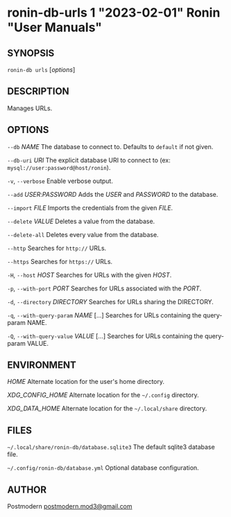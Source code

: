 # ronin-db-urls 1 "2023-02-01" Ronin "User Manuals"

## SYNOPSIS

`ronin-db urls` [*options*]

## DESCRIPTION

Manages URLs.

## OPTIONS

`--db` *NAME*
  The database to connect to. Defaults to `default` if not given.

`--db-uri` *URI*
  The explicit database URI to connect to
  (ex: `mysql://user:password@host/ronin`).

`-v`, `--verbose`
	Enable verbose output.

`--add` *USER*:*PASSWORD*
  Adds the *USER* and *PASSWORD* to the database.

`--import` *FILE*
  Imports the credentials from the given *FILE*.

`--delete` *VALUE*
  Deletes a value from the database.

`--delete-all`
  Deletes every value from the database.

`--http`
	Searches for `http://` URLs.

`--https`
	Searches for `https://` URLs.

`-H`, `--host` *HOST*
	Searches for URLs with the given *HOST*.

`-p`, `--with-port` *PORT*
	Searches for URLs associated with the *PORT*.

`-d`, `--directory` *DIRECTORY*
	Searches for URLs sharing the DIRECTORY.

`-q`, `--with-query-param` *NAME* [...]
	Searches for URLs containing the query-param NAME.

`-Q`, `--with-query-value` *VALUE* [...]
	Searches for URLs containing the query-param VALUE.

## ENVIRONMENT

*HOME*
  Alternate location for the user's home directory.

*XDG_CONFIG_HOME*
  Alternate location for the `~/.config` directory.

*XDG_DATA_HOME*
  Alternate location for the `~/.local/share` directory.

## FILES

`~/.local/share/ronin-db/database.sqlite3`
  The default sqlite3 database file.

`~/.config/ronin-db/database.yml`
  Optional database configuration.

## AUTHOR

Postmodern <postmodern.mod3@gmail.com>

